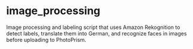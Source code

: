 # image_processing
Image processing and labeling script that uses Amazon Rekognition to detect labels, translate them into German, and recognize faces in images before uploading to PhotoPrism.
